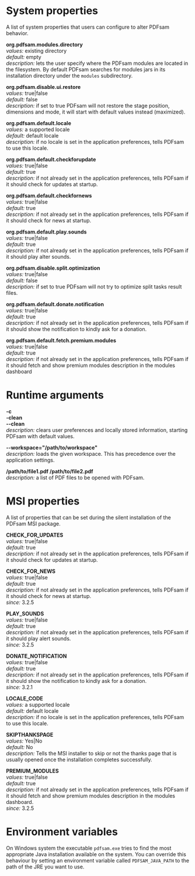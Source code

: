 System properties
=============
A list of system properties that users can configure to alter PDFsam behavior.

**org.pdfsam.modules.directory**  
*values:* existing directory  
*default:* empty  
*description:* lets the user specify where the PDFsam modules are located in the filesystem. By default PDFsam searches for modules jars in its installation directory under the ```modules``` subdirectory.  


**org.pdfsam.disable.ui.restore**  
*values:* true|false  
*default:* false  
*description:* if set to true PDFsam will not restore the stage position, dimensions and mode, it will start with default values instead (maximized).  


**org.pdfsam.default.locale**  
*values:* a supported locale  
*default:* default locale  
*description:* if no locale is set in the application preferences, tells PDFsam to use this locale.   


**org.pdfsam.default.checkforupdate**  
*values:* true|false  
*default:* true   
*description:* if not already set in the application preferences, tells PDFsam if it should check for updates at startup. 


**org.pdfsam.default.checkfornews**  
*values:* true|false  
*default:* true   
*description:* if not already set in the application preferences, tells PDFsam if it should check for news at startup. 


**org.pdfsam.default.play.sounds**  
*values:* true|false  
*default:* true   
*description:* if not already set in the application preferences, tells PDFsam if it should play alter sounds. 


**org.pdfsam.disable.split.optimization**  
*values:* true|false  
*default:* false   
*description:* if set to true PDFsam will not try to optimize split tasks result files.


**org.pdfsam.default.donate.notification**  
*values:* true|false  
*default:* true   
*description:* if not already set in the application preferences, tells PDFsam if it should show the notification to kindly ask for a donation.


**org.pdfsam.default.fetch.premium.modules**  
*values:* true|false  
*default:* true   
*description:* if not already set in the application preferences, tells PDFsam if it should fetch and show premium modules description in the modules dashboard  

Runtime arguments
=============
**-c**    
**-clean**  
**--clean**  
*description:* clears user preferences and locally stored information, starting PDFsam with default values. 

**--workspace="/path/to/workspace"**  
*description:* loads the given workspace. This has precedence over the application settings. 

**/path/to/file1.pdf /path/to/file2.pdf**  
*description:* a list of PDF files to be opened with PDFsam. 

MSI properties
=============
A list of properties that can be set during the silent installation of the PDFsam MSI package.

**CHECK_FOR_UPDATES**   
*values:* true|false  
*default:* true   
*description:* if not already set in the application preferences, tells PDFsam if it should check for updates at startup. 


**CHECK_FOR_NEWS**   
*values:* true|false  
*default:* true   
*description:* if not already set in the application preferences, tells PDFsam if it should check for news at startup.  
*since:* 3.2.5  


**PLAY_SOUNDS**   
*values:* true|false  
*default:* true   
*description:* if not already set in the application preferences, tells PDFsam if it should play alert sounds.  
*since:* 3.2.5  


**DONATE_NOTIFICATION**   
*values:* true|false  
*default:* true   
*description:* if not already set in the application preferences, tells PDFsam if it should show the notification to kindly ask for a donation.   
*since:* 3.2.1  


**LOCALE_CODE**   
*values:* a supported locale  
*default:* default locale  
*description:* if no locale is set in the application preferences, tells PDFsam to use this locale.  


**SKIPTHANKSPAGE**   
*values:* Yes|No  
*default:* No  
*description:* Tells the MSI installer to skip or not the thanks page that is usually opened once the installation completes successfully.  


**PREMIUM_MODULES**   
*values:* true|false  
*default:* true   
*description:* if not already set in the application preferences, tells PDFsam if it should fetch and show premium modules description in the modules dashboard.  
*since:* 3.2.5  

Environment variables
=============
On Windows system the executable `pdfsam.exe` tries to find the most appropriate Java installation available on the system. You can override this behaviour by setting an environment variable called `PDFSAM_JAVA_PATH` to the path of the JRE you want to use.